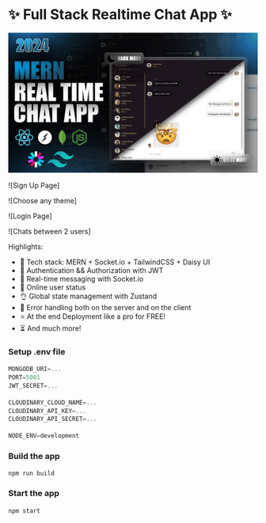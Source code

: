 # ✨ Full Stack Realtime Chat App ✨

![Demo App](/frontend/public/screenshot-for-readme.png)

![Sign Up Page]

![Choose any theme]

![Login Page]

![Chats between 2 users]

Highlights:

- 🌟 Tech stack: MERN + Socket.io + TailwindCSS + Daisy UI
- 🎃 Authentication && Authorization with JWT
- 👾 Real-time messaging with Socket.io
- 🚀 Online user status
- 👌 Global state management with Zustand
- 🐞 Error handling both on the server and on the client
- ⭐ At the end Deployment like a pro for FREE!
- ⏳ And much more!

### Setup .env file

```js
MONGODB_URI=...
PORT=5001
JWT_SECRET=...

CLOUDINARY_CLOUD_NAME=...
CLOUDINARY_API_KEY=...
CLOUDINARY_API_SECRET=...

NODE_ENV=development
```

### Build the app

```shell
npm run build
```

### Start the app

```shell
npm start
```

